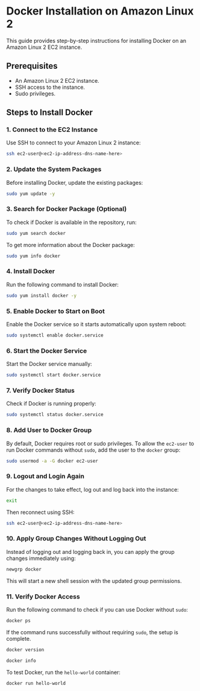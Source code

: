 # Docker Installation on Amazon Linux 2

This guide provides step-by-step instructions for installing Docker on an Amazon Linux 2 EC2 instance.

## Prerequisites
- An Amazon Linux 2 EC2 instance.
- SSH access to the instance.
- Sudo privileges.

## Steps to Install Docker

### 1. Connect to the EC2 Instance
Use SSH to connect to your Amazon Linux 2 instance:
```sh
ssh ec2-user@<ec2-ip-address-dns-name-here>
```

### 2. Update the System Packages
Before installing Docker, update the existing packages:
```sh
sudo yum update -y
```

### 3. Search for Docker Package (Optional)
To check if Docker is available in the repository, run:
```sh
sudo yum search docker
```

To get more information about the Docker package:
```sh
sudo yum info docker
```

### 4. Install Docker
Run the following command to install Docker:
```sh
sudo yum install docker -y
```

### 5. Enable Docker to Start on Boot
Enable the Docker service so it starts automatically upon system reboot:
```sh
sudo systemctl enable docker.service
```

### 6. Start the Docker Service
Start the Docker service manually:
```sh
sudo systemctl start docker.service
```

### 7. Verify Docker Status
Check if Docker is running properly:
```sh
sudo systemctl status docker.service
```

### 8. Add User to Docker Group
By default, Docker requires root or sudo privileges. To allow the `ec2-user` to run Docker commands without `sudo`, add the user to the `docker` group:
```sh
sudo usermod -a -G docker ec2-user
```

### 9. Logout and Login Again
For the changes to take effect, log out and log back into the instance:
```sh
exit
```
Then reconnect using SSH:
```sh
ssh ec2-user@<ec2-ip-address-dns-name-here>
```

### 10. Apply Group Changes Without Logging Out
Instead of logging out and logging back in, you can apply the group changes immediately using:
```sh
newgrp docker
```
This will start a new shell session with the updated group permissions.

### 11. Verify Docker Access
Run the following command to check if you can use Docker without `sudo`:
```sh
docker ps
```
If the command runs successfully without requiring `sudo`, the setup is complete.


```sh
docker version
```
```sh
docker info
```
To test Docker, run the `hello-world` container:
```sh
docker run hello-world
```
